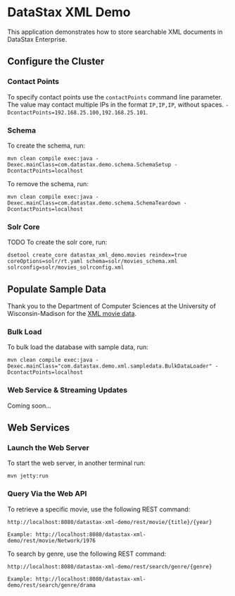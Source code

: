 # DataStax XML Demo

This application demonstrates how to store searchable XML documents in DataStax Enterprise.

## Configure the Cluster

### Contact Points

To specify contact points use the `contactPoints` command line parameter. The value may contact multiple IPs in the format `IP,IP,IP`, without spaces. `-DcontactPoints=192.168.25.100,192.168.25.101`.

### Schema

To create the schema, run:

	mvn clean compile exec:java -Dexec.mainClass=com.datastax.demo.schema.SchemaSetup -DcontactPoints=localhost
	
To remove the schema, run:

	mvn clean compile exec:java -Dexec.mainClass=com.datastax.demo.schema.SchemaTeardown -DcontactPoints=localhost

### Solr Core

TODO To create the solr core, run:

	dsetool create_core datastax_xml_demo.movies reindex=true coreOptions=solr/rt.yaml schema=solr/movies_schema.xml solrconfig=solr/movies_solrconfig.xml

## Populate Sample Data

Thank you to the Department of Computer Sciences at the University of Wisconsin-Madison for the [XML movie data][niagara].

### Bulk Load

To bulk load the database with sample data, run:

	mvn clean compile exec:java -Dexec.mainClass="com.datastax.demo.xml.sampledata.BulkDataLoader" -DcontactPoints=localhost

### Web Service & Streaming Updates

Coming soon...

## Web Services

### Launch the Web Server

To start the web server, in another terminal run:

	mvn jetty:run

### Query Via the Web API

To retrieve a specific movie, use the following REST command:

	http://localhost:8080/datastax-xml-demo/rest/movie/{title}/{year}
	
	Example: http://localhost:8080/datastax-xml-demo/rest/movie/Network/1976
	
To search by genre, use the following REST command:

	http://localhost:8080/datastax-xml-demo/rest/search/genre/{genre}
	
	Example: http://localhost:8080/datastax-xml-demo/rest/search/genre/drama
	
[niagara]: http://research.cs.wisc.edu/niagara/data.html "Niagara XML movie data"

